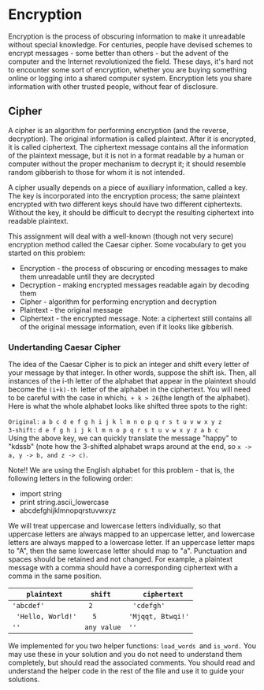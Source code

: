 # Encryption

Encryption is the process of obscuring information to make it unreadable without special knowledge. For centuries, people have devised schemes to encrypt messages - some better than others - but the advent of the computer and the Internet revolutionized the field. These days, it's hard not to encounter some sort of encryption, whether you are buying something online or logging into a shared computer system. Encryption lets you share information with other trusted people, without fear of disclosure.

## Cipher
A cipher is an algorithm for performing encryption (and the reverse, decryption). The original information is called plaintext. After it is encrypted, it is called ciphertext. The ciphertext message contains all the information of the plaintext message, but it is not in a format readable by a human or computer without the proper mechanism to decrypt it; it should resemble random gibberish to those for whom it is not intended.

A cipher usually depends on a piece of auxiliary information, called a key. The key is incorporated into the encryption process; the same plaintext encrypted with two different keys should have two different ciphertexts. Without the key, it should be difficult to decrypt the resulting ciphertext into readable plaintext.

This assignment will deal with a well-known (though not very secure) encryption method called the Caesar cipher. Some vocabulary to get you started on this problem:

- Encryption - the process of obscuring or encoding messages to make them unreadable until they are decrypted
- Decryption - making encrypted messages readable again by decoding them
- Cipher - algorithm for performing encryption and decryption
- Plaintext - the original message
- Ciphertext - the encrypted message. Note: a ciphertext still contains all of the original message information, even if it looks like gibberish.

### Undertanding Caesar Cipher

The idea of the Caesar Cipher is to pick an integer and shift every letter of your message by that integer. In other words, suppose the shift is` k `. Then, all instances of the i-th letter of the alphabet that appear in the plaintext should become the `(i+k)-th `letter of the alphabet in the ciphertext. You will need to be careful with the case in which` i + k > 26 `(the length of the alphabet). Here is what the whole alphabet looks like shifted three spots to the right:


`Original:`    `a b c d e f g h i j k l m n o p q r s t u v w x y z`                                                                                            
 `3-shift:`    `d e f g h i j k l m n o p q r s t u v w x y z a b c`                                                                                               
Using the above key, we can quickly translate the message "happy" to "kdssb" (note how the 3-shifted alphabet wraps around at the end, so  `x -> a, y -> b, and z -> c)`.
 
Note!! We are using the English alphabet for this problem - that is, the following letters in the following order:

- import string                                                                                                                                         
- print string.ascii_lowercase                                                                                                                      
- abcdefghijklmnopqrstuvwxyz                                                                                                                                      

We will treat uppercase and lowercase letters individually, so that uppercase letters are always mapped to an uppercase letter, and lowercase letters are always mapped to a lowercase letter. If an uppercase letter maps to "A", then the same lowercase letter should map to "a". Punctuation and spaces should be retained and not changed. For example, a plaintext message with a comma should have a corresponding ciphertext with a comma in the same position.

|   ` plaintext `   |  `shift `  |`  ciphertext`      |
| ----------------|-----------|------------------|
| `'abcdef'`        |  `  2 `     | ` 'cdefgh'`        |
|` 'Hello, World!'` | `   5  `    | ` 'Mjqqt, Btwqi!' `|
| `''`              | `any value` |  `''  `            |


We implemented for you two helper functions: `load_words `and `is_word.` You may use these in your solution and you do not need to understand them completely, but should read the associated comments. You should read and understand the helper code in the rest of the file and use it to guide your solutions.

